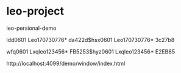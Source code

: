 # leo-project
leo-persional-demo

ldd0601 Leo170730776* da422d$hsx0601 Leo170730776* 3c27b8

wfq0601 Lxqleo123456* FB5253$hyz0601 Lxqleo123456* E2EB85

http://localhost:4099/demo/window/index.html
